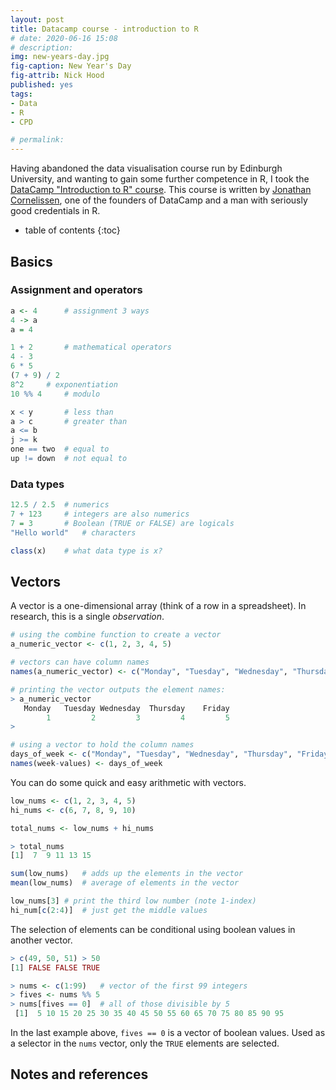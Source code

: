 ```yaml
---
layout: post
title: Datacamp course - introduction to R
# date: 2020-06-16 15:08
# description: 
img: new-years-day.jpg
fig-caption: New Year's Day
fig-attrib: Nick Hood
published: yes
tags:
- Data
- R
- CPD

# permalink:
---
```

Having abandoned the data visualisation course run by Edinburgh University, and wanting to gain some further competence in R, I took the [DataCamp "Introduction to R" course](https://learn.datacamp.com/courses/free-introduction-to-r). This course is written by [Jonathan Cornelissen](https://www.jonathancornelissen.com/), one of the founders of DataCamp and a man with seriously good credentials in R.

* table of contents
{:toc}

## Basics
### Assignment and operators
```r
a <- 4		# assignment 3 ways
4 -> a
a = 4

1 + 2		# mathematical operators
4 - 3 
6 * 5
(7 + 9) / 2 
8^2		# exponentiation
10 %% 4		# modulo

x < y		# less than
a > c		# greater than
a <= b 
j >= k 
one == two	# equal to
up != down	# not equal to
```

### Data types
```r
12.5 / 2.5	# numerics
7 + 123		# integers are also numerics
7 = 3		# Boolean (TRUE or FALSE) are logicals
"Hello world"	# characters

class(x)	# what data type is x?
```
## Vectors
A vector is a one-dimensional array (think of a row in a spreadsheet). In research, this is a single *observation*.

```r
# using the combine function to create a vector
a_numeric_vector <- c(1, 2, 3, 4, 5)

# vectors can have column names
names(a_numeric_vector) <- c("Monday", "Tuesday", "Wednesday", "Thursday", "Friday")

# printing the vector outputs the element names:
> a_numeric_vector
   Monday   Tuesday Wednesday  Thursday    Friday 
        1         2         3         4         5
> 

# using a vector to hold the column names
days_of_week <- c("Monday", "Tuesday", "Wednesday", "Thursday", "Friday")
names(week-values) <- days_of_week
```
You can do some quick and easy arithmetic with vectors.

```r
low_nums <- c(1, 2, 3, 4, 5)
hi_nums <- c(6, 7, 8, 9, 10)

total_nums <- low_nums + hi_nums

> total_nums
[1]  7  9 11 13 15

sum(low_nums) 	# adds up the elements in the vector
mean(low_nums)	# average of elements in the vector

low_nums[3]	# print the third low number (note 1-index)
hi_num[c(2:4)] 	# just get the middle values
```

The selection of elements can be conditional using boolean values in another vector.

```r
> c(49, 50, 51) > 50
[1] FALSE FALSE TRUE

> nums <- c(1:99)	# vector of the first 99 integers
> fives <- nums %% 5
> nums[fives == 0]	# all of those divisible by 5 [1]  5 10 15 20 25 30 35 40 45 50 55 60 65 70 75 80 85 90 95
```

In the last example above, ```fives == 0``` is a vector of boolean values. Used as a selector in the `nums` vector, only the `TRUE` elements are selected.

## Notes and references
